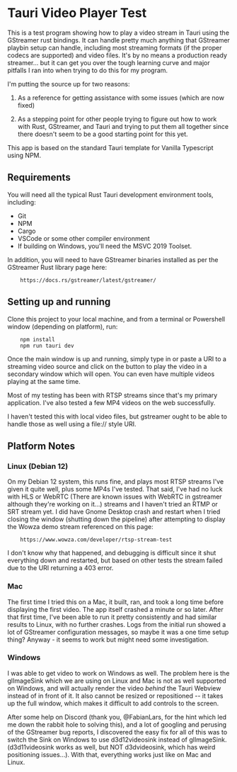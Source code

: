 # Tauri Video Player Test

This is a test program showing how to play a video stream in Tauri using the GStreamer rust bindings.  It can handle pretty much anything that GStreamer playbin setup can handle, including most streaming formats (if the proper codecs are supported) and video files.   It's by no means a production ready streamer... but it can get you over the tough learning curve and major pitfalls I ran into when trying to do this for my program.

I'm putting the source up for two reasons:

1) As a reference for getting assistance with some issues (which are now fixed)

2) As a stepping point for other people trying to figure out how to work with Rust, GStreamer, and Tauri and trying to put them all together since there doesn't seem to be a good starting point for this yet.

This app is based on the standard Tauri template for Vanilla Typescript using NPM.


## Requirements

You will need all the typical Rust Tauri development environment tools, including:

- Git
- NPM
- Cargo
- VSCode or some other compiler environment
- If building on Windows, you'll need the MSVC 2019 Toolset.

In addition, you will need to have GStreamer binaries installed as per the GStreamer Rust library page here:

```
    https://docs.rs/gstreamer/latest/gstreamer/
```    

## Setting up and running

Clone this project to your local machine, and from a terminal or Powershell window (depending on platform), run:

```
    npm install
    npm run tauri dev
```

Once the main window is up and running, simply type in or paste a URI to a streaming video source and click on the button to play the video in a secondary window which will open.   You can even have multiple videos playing at the same time.

Most of my testing has been with RTSP streams since that's my primary application.  I've also tested a few MP4 videos on the web successfully.

I haven't tested this with local video files, but gstreamer ought to be able to handle those as well using a file:// style URI.


## Platform Notes

### Linux (Debian 12)

On my Debian 12 system, this runs fine, and plays most RTSP streams I've given it quite well, plus some MP4s I've tested.   That said, I've had no luck with HLS or WebRTC (There are known issues with WebRTC in gstreamer although they're working on it...) streams and I haven't tried an RTMP or SRT stream yet.   I did have Gnome Desktop crash and restart when I tried closing the window (shutting down the pipeline) after attempting to display the Wowza demo stream referenced on this page:
```
    https://www.wowza.com/developer/rtsp-stream-test
```

I don't know why that happened, and debugging is difficult since it shut everything down and restarted, but based on other tests the stream failed due to the URI returning a 403 error.


### Mac

The first time I tried this on a Mac, it built, ran, and took a long time before displaying the first video.   The app itself crashed a minute or so later.   After that first time, I've been able to run it pretty consistently and had similar results to Linux, with no further crashes.   Logs from the initial run showed a lot of GStreamer configuration messages, so maybe it was a one time setup thing?   Anyway - it seems to work but might need some investigation.


### Windows

I was able to get video to work on Windows as well.   The problem here is the glImageSink which we are using on Linux and Mac is not as well supported on Windows, and will actually render the video *behind* the Tauri Webview instead of in front of it.   It also cannot be resized or repositioned -- it takes up the full window, which makes it difficult to add controls to the screen.

After some help on Discord (thank you, @FabianLars, for the hint which led me down the rabbit hole to solving this), and a lot of googling and
perusing of the GStreamer bug reports, I discovered the easy fix for all of this was to switch the Sink on Windows to use d3d12videosink instead
of glImageSink.   (d3d11videosink works as well, but NOT d3dvideosink, which has weird positioning issues...).   With that, everything works just like on Mac and Linux.


